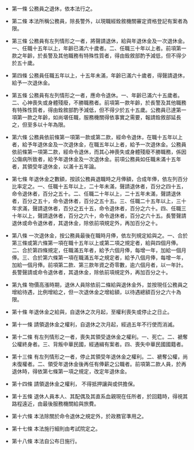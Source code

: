 * 第一條 公務員之退休，依本法行之。

* 第二條 本法所稱公務員，除長警外，以現職經銓敘機關審定資格登記有案者為限。

* 第三條 公務員有左列情形之一者，將聲請退休，給與年退休金及一次退休金。一、任職十五年以上，年齡已滿六十歲者。二、任職三十年以上者。前項第一款之年齡，於長警及其他職務有特殊性質者，得由銓敘部酌予減低，但不得少於五十歲。

* 第四條 公務員任職五年以上，十五年未滿，年齡已滿六十歲者，得聲請退休，給予一次退休金。

* 第五條 公務員有左列情形之一者，應命令退休。一、年齡已滿六十五歲者。二、心神喪失或身體殘廢，不勝職務者。前項第一款年齡，於長警及其他職務有特殊性質者，得由銓敘部酌予減低，但不得少於五十五歲。公務員已達第一項第一款之年齡，如尚堪任職，服務機關得依事實之需要，報請銓敘部延長之，但至多以十年為限。

* 第六條 公務員依前條第一項第一款或第二款，經命令退休，在職十五年以上者，給予年退休金及一次退休金，在職五年以上者，給予一次退休金。公務員依前條第一項第二款，經命令退休，而其心神喪失或身體殘廢不勝職務，係因公傷病所致者，給予年退休金及一次退休金。前項公務員如任職未滿十五年者，其領受年退休金，以滿十五年論。

* 第七條 年退休金之數額，按該公務員退職時之月俸額，合成年俸，依左列百分比率定之。一、任職十五年以上，二十年未滿，聲請退休者，百分之四十五，命令退休者，百分之五十。二、任職二十年以上，二十五年未滿，聲請退休者，百分之五十，命令退休者，百分之五十五。三、任職二十五年以上，三十年求滿，聲請退休者，百分之五十五，命令退休者，百分之六十。四、任職三十年以上，聲請退休者，百分之六十，命令退休者，百分之六十五。長警聲請退休或命令退休者，其退休金，除依前項規定外，再加百分之十。

* 第八條 一次退休金，按公務員最後在職時月俸，依左列規定給與之。一、合於第三條或第六條第一項在職十五年以上或第二項之規定者，給與四個月俸。二、合於第四條規定，任職滿五年者，給予六個月俸，每增一年，加給一個月俸。三、合於第六條第一項在職滿五年之規定者，給予八個月俸，每增一年，加給一個月俸。前項第二款、第三款年資之奇零數，逾六個月者，以一年計。長警聲請或命令退休者，其退休金，除依前項規定外，再加百分之十。

* 第九條 物價高漲時期，退休人員除依前二條給與退休金外，並按現任公務員之增給待遇，比例增給之，但一次退休金之增給額，以待遇總額百分之六十為限。

* 第十條 年退休金之給與，自退休之次月起，至權利喪失或停止之日止。

* 第十一條 請領退休金之權利，自退休之次月起，經過五年不行使而消滅。

* 第十二條 有左列情形之一者，喪失其領受退休金之權利。一、死亡。二、褫奪公權終身者。三、背叛中華民國，經通緝有案者。四、喪失中華民國國籍者。

* 第十三條 有左列情形之一者，停止其領受年退休金之權利。二、褫奪公權，尚未復權者。二、領受年退休金後再任有俸薪之公職者。前項第二款人員，於再退休時，得依第七條第一項之規定，改定年退休金。

* 第十四條 請領退休金之權利， 不得抵押讓與或供擔保。

* 第十五條 退休人員本人、其配偶及其直系血親現在任所者，於回籍時，得視其路程遠近，由最後服務機關給與旅費。

* 第十六條 本法除關於命令退休之規定外，於政務官準用之。

* 第十七條 本法施行細則由考試院定之。

* 第十八條 本法自公布日施行。

